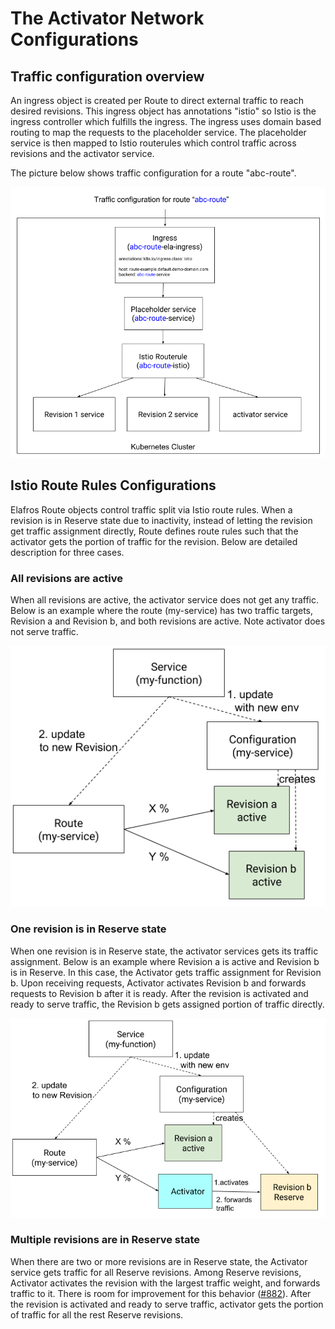 # The Activator Network Configurations

## Traffic configuration overview

An ingress object is created per Route to direct external traffic to reach desired revisions. This ingress
object has annotations "istio" so Istio is the ingress controller which fulfills the ingress. The ingress
uses domain based routing to map the requests to the placeholder service. The placeholder service is then
mapped to Istio routerules which control traffic across revisions and the activator service.

The picture below shows traffic configuration for a route "abc-route".

![traffic](images/routeTraffic.png)

## Istio Route Rules Configurations

Elafros Route objects control traffic split via Istio route rules. When a revision is in Reserve state
due to inactivity, instead of letting the revision get traffic assignment directly, Route defines route
rules such that the activator gets the portion of traffic for the revision. Below are detailed description
for three cases.

### All revisions are active

When all revisions are active, the activator service does not get any traffic.
Below is an example where the route (my-service) has two traffic targets, Revision a and Revision b, and
both revisions are active. Note activator does not serve traffic.

![active revision](images/activator_activeRevision.png)

### One revision is in Reserve state

When one revision is in Reserve state, the activator services gets its traffic assignment.
Below is an example where Revision a is active and Revision b is in Reserve. In this case, the Activator
gets traffic assignment for Revision b. Upon receiving requests, Activator activates Revision b and
forwards requests to Revision b after it is ready. After the revision is activated and ready to serve
traffic, the Revision b gets assigned portion of traffic directly.

![reserve revision](images/activator_reserveRevision.png)

### Multiple revisions are in Reserve state

When there are two or more revisions are in Reserve state, the Activator service gets traffic for all
Reserve revisions. Among Reserve revisions, Activator activates the revision with the largest traffic
weight, and forwards traffic to it. There is room for improvement for this behavior ([#882](https://github.com/elafros/elafros/issues/882)).
After the revision is activated and ready to serve traffic, activator gets the portion of traffic
for all the rest Reserve revisions.